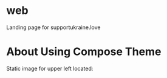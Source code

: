 # web
Landing page for supportukraine.love

# About Using Compose Theme

Static image for upper left located:
